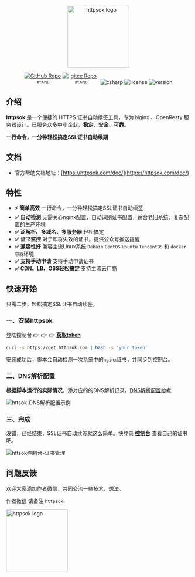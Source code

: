 <p align="center"><a href="https://httpsok.com/doc/" target="_blank"><img width="168" src="https://cdn.httpsok.com/doc/assets/httpsok-logo.png" alt="httpsok logo"></a></p>

<p align="center">
  <a href="https://github.com/httpsok/httpsok" class="link github-link" target="_blank"><img style="max-width: 100px; max-height: 30px;" alt="GitHub Repo stars" src="https://img.shields.io/github/stars/httpsok/httpsok?style=social"></a>
  <a href="https://gitee.com/httpsok/httpsok" class="link gitee-link" target="_blank"><img style="max-width: 100px; max-height: 30px;" alt="gitee Repo stars" src="https://gitee.com/httpsok/httpsok/badge/star.svg"></a>
  <img style="max-width: 100px; max-height: 30px;" alt="csharp" src="https://img.shields.io/badge/language-shell-brightgreen.svg">
  <img style="max-width: 100px; max-height: 30px;"alt="license" src="https://img.shields.io/badge/license-MIT-blue.svg">
  <img style="max-width: 100px; max-height: 30px;"alt="version" src="https://img.shields.io/badge/version-1.15.0-brightgreen">
</p>

## 介绍

**httpsok** 是一个便捷的 HTTPS 证书自动续签工具，专为 Nginx 、OpenResty 服务器设计。已服务众多中小企业，**稳定**、**安全**、**可靠**。

**一行命令，一分钟轻松搞定SSL证书自动续期**

## 文档

- 官方帮助文档地址：[https://httpsok.com/doc/](https://httpsok.com/doc/)

## 特性

- **⚡️ 简单高效** 一行命令，一分钟轻松搞定SSL证书自动续签
- **✅ 自动检测** 无需关心nginx配置，自动识别证书配置，适合老旧系统、复杂配置的生产环境
- **✅ 泛解析、多域名、多服务器** 轻松搞定
- **✅ 证书监控** 对于即将失效的证书，提供公众号推送提醒
- **✅ 兼容性好** 兼容主流Linux系统 `Debain` `CentOS` `Ubuntu` `TencentOS` 和 `docker容器`环境
- **✅ 支持手动申请** 支持手动申请证书
- **✅ CDN、LB、OSS轻松搞定** 支持主流云厂商


## 快速开始

只需二步，轻松搞定SSL证书自动续签。

### 一、安装httpsok

登陆控制台 👉 👉 👉 **[获取token](https://httpsok.com/?p=4c9n)**

```bash
curl -s https://get.httpsok.com | bash -s 'your token'
```

安装成功后，脚本会自动检测一次系统中的`nginx`证书，并同步到控制台。

### 二、DNS解析配置

**根据脚本运行的实际情况**，添对应的的DNS解析记录。[DNS解析配置参考](https://httpsok.com/doc/guide/dns.html)

![httsok-DNS解析配置示例](https://cdn.httpsok.com/doc/assets/guide/image-20240314024435126.png)

### 三、完成

没错，已经结束，SSL证书自动续签就这么简单。快登录 **[控制台](https://httpsok.com/?p=4c9n)** 查看自己的证书吧。


![httsok控制台-证书管理](https://cdn.httpsok.com/doc/assets/guide/image-20240528012201352.png)


## 问题反馈

欢迎大家添加作者微信，共同交流一些技术、想法。

作者微信 请备注 `httpsok`

<img width="168" src="https://cdn.httpsok.com/doc/assets/qrcode.png" alt="httpsok logo">
